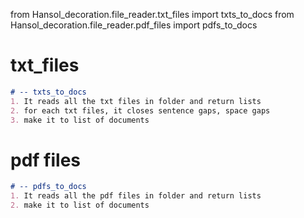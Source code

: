 from Hansol_decoration.file_reader.txt_files import txts_to_docs
from Hansol_decoration.file_reader.pdf_files import pdfs_to_docs

# txt_files
```markdown
# -- txts_to_docs
1. It reads all the txt files in folder and return lists 
2. for each txt files, it closes sentence gaps, space gaps
3. make it to list of documents
```
# pdf files 
```markdown
# -- pdfs_to_docs
1. It reads all the pdf files in folder and return lists 
2. make it to list of documents
```
